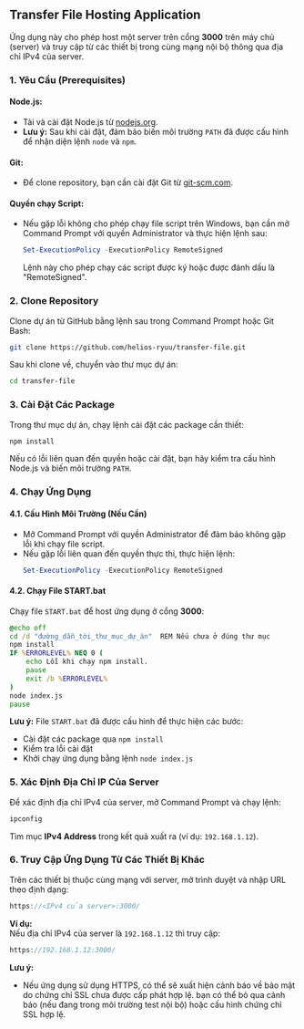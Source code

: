 ## Transfer File Hosting Application
Ứng dụng này cho phép host một server trên cổng **3000** trên máy chủ (server) và truy cập từ các thiết bị trong cùng mạng nội bộ thông qua địa chỉ IPv4 của server.

### 1. Yêu Cầu (Prerequisites)
#### Node.js:
- Tải và cài đặt Node.js từ [nodejs.org](https://nodejs.org/).
- **Lưu ý:** Sau khi cài đặt, đảm bảo biến môi trường `PATH` đã được cấu hình để nhận diện lệnh `node` và `npm`.

#### Git:
- Để clone repository, bạn cần cài đặt Git từ [git-scm.com](https://git-scm.com/).

#### Quyền chạy Script:
- Nếu gặp lỗi không cho phép chạy file script trên Windows, bạn cần mở Command Prompt với quyền Administrator và thực hiện lệnh sau:
  ```powershell
  Set-ExecutionPolicy -ExecutionPolicy RemoteSigned
  ```
  Lệnh này cho phép chạy các script được ký hoặc được đánh dấu là "RemoteSigned".

### 2. Clone Repository
Clone dự án từ GitHub bằng lệnh sau trong Command Prompt hoặc Git Bash:
```bash
git clone https://github.com/helios-ryuu/transfer-file.git
```
Sau khi clone về, chuyển vào thư mục dự án:
```bash
cd transfer-file
```

### 3. Cài Đặt Các Package
Trong thư mục dự án, chạy lệnh cài đặt các package cần thiết:
```bash
npm install
```
Nếu có lỗi liên quan đến quyền hoặc cài đặt, bạn hãy kiểm tra cấu hình Node.js và biến môi trường `PATH`.

### 4. Chạy Ứng Dụng
#### 4.1. Cấu Hình Môi Trường (Nếu Cần)
- Mở Command Prompt với quyền Administrator để đảm bảo không gặp lỗi khi chạy file script.
- Nếu gặp lỗi liên quan đến quyền thực thi, thực hiện lệnh:
  ```powershell
  Set-ExecutionPolicy -ExecutionPolicy RemoteSigned
  ```

#### 4.2. Chạy File START.bat
Chạy file `START.bat` để host ứng dụng ở cổng **3000**:
```bat
@echo off
cd /d "đường_dẫn_tới_thư_mục_dự_án"  REM Nếu chưa ở đúng thư mục
npm install
IF %ERRORLEVEL% NEQ 0 (
    echo Lỗi khi chạy npm install.
    pause
    exit /b %ERRORLEVEL%
)
node index.js
pause
```
**Lưu ý:** File `START.bat` đã được cấu hình để thực hiện các bước:
- Cài đặt các package qua `npm install`
- Kiểm tra lỗi cài đặt
- Khởi chạy ứng dụng bằng lệnh `node index.js`

### 5. Xác Định Địa Chỉ IP Của Server
Để xác định địa chỉ IPv4 của server, mở Command Prompt và chạy lệnh:
```bash
ipconfig
```
Tìm mục **IPv4 Address** trong kết quả xuất ra (ví dụ: `192.168.1.12`).

### 6. Truy Cập Ứng Dụng Từ Các Thiết Bị Khác
Trên các thiết bị thuộc cùng mạng với server, mở trình duyệt và nhập URL theo định dạng:
```cpp
https://<IPv4 của server>:3000/
```
**Ví dụ:**  
Nếu địa chỉ IPv4 của server là `192.168.1.12` thì truy cập:
```cpp
https://192.168.1.12:3000/
```

**Lưu ý:**
- Nếu ứng dụng sử dụng HTTPS, có thể sẽ xuất hiện cảnh báo về bảo mật do chứng chỉ SSL chưa được cấp phát hợp lệ. bạn có thể bỏ qua cảnh báo (nếu đang trong môi trường test nội bộ) hoặc cấu hình chứng chỉ SSL hợp lệ.
